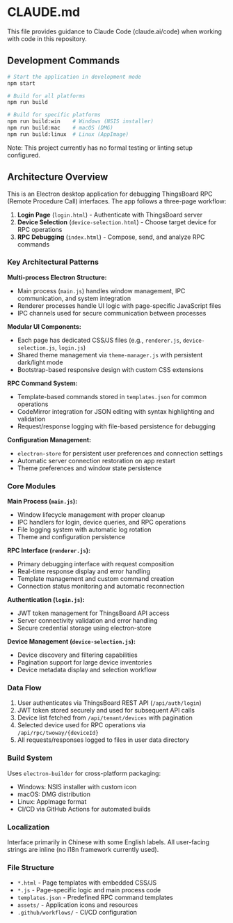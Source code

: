 # CLAUDE.md

This file provides guidance to Claude Code (claude.ai/code) when working with code in this repository.

## Development Commands

```bash
# Start the application in development mode
npm start

# Build for all platforms
npm run build

# Build for specific platforms
npm run build:win    # Windows (NSIS installer)
npm run build:mac    # macOS (DMG)
npm run build:linux  # Linux (AppImage)
```

Note: This project currently has no formal testing or linting setup configured.

## Architecture Overview

This is an Electron desktop application for debugging ThingsBoard RPC (Remote Procedure Call) interfaces. The app follows a three-page workflow:

1. **Login Page** (`login.html`) - Authenticate with ThingsBoard server
2. **Device Selection** (`device-selection.html`) - Choose target device for RPC operations
3. **RPC Debugging** (`index.html`) - Compose, send, and analyze RPC commands

### Key Architectural Patterns

**Multi-process Electron Structure:**
- Main process (`main.js`) handles window management, IPC communication, and system integration
- Renderer processes handle UI logic with page-specific JavaScript files
- IPC channels used for secure communication between processes

**Modular UI Components:**
- Each page has dedicated CSS/JS files (e.g., `renderer.js`, `device-selection.js`, `login.js`)
- Shared theme management via `theme-manager.js` with persistent dark/light mode
- Bootstrap-based responsive design with custom CSS extensions

**RPC Command System:**
- Template-based commands stored in `templates.json` for common operations
- CodeMirror integration for JSON editing with syntax highlighting and validation
- Request/response logging with file-based persistence for debugging

**Configuration Management:**
- `electron-store` for persistent user preferences and connection settings
- Automatic server connection restoration on app restart
- Theme preferences and window state persistence

### Core Modules

**Main Process (`main.js`):**
- Window lifecycle management with proper cleanup
- IPC handlers for login, device queries, and RPC operations  
- File logging system with automatic log rotation
- Theme and configuration persistence

**RPC Interface (`renderer.js`):**
- Primary debugging interface with request composition
- Real-time response display and error handling
- Template management and custom command creation
- Connection status monitoring and automatic reconnection

**Authentication (`login.js`):**
- JWT token management for ThingsBoard API access
- Server connectivity validation and error handling
- Secure credential storage using electron-store

**Device Management (`device-selection.js`):**
- Device discovery and filtering capabilities
- Pagination support for large device inventories
- Device metadata display and selection workflow

### Data Flow

1. User authenticates via ThingsBoard REST API (`/api/auth/login`)
2. JWT token stored securely and used for subsequent API calls
3. Device list fetched from `/api/tenant/devices` with pagination
4. Selected device used for RPC operations via `/api/rpc/twoway/{deviceId}`
5. All requests/responses logged to files in user data directory

### Build System

Uses `electron-builder` for cross-platform packaging:
- Windows: NSIS installer with custom icon
- macOS: DMG distribution
- Linux: AppImage format
- CI/CD via GitHub Actions for automated builds

### Localization

Interface primarily in Chinese with some English labels. All user-facing strings are inline (no i18n framework currently used).

### File Structure

- `*.html` - Page templates with embedded CSS/JS
- `*.js` - Page-specific logic and main process code
- `templates.json` - Predefined RPC command templates
- `assets/` - Application icons and resources
- `.github/workflows/` - CI/CD configuration